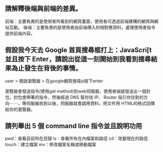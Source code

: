 ## 請解釋後端與前端的差異。

前端：主要負責的是使用者所看到的網頁畫面，使用者可透過前端建構的網頁與網站互動。
後端：主要負責的是使用者由前端傳入的相對應資料，處理使用者指令提供前端內容。


## 假設我今天去 Google 首頁搜尋框打上：JavaScri[t 並且按下 Enter，請說出從這一刻開始到我看到搜尋結果為止發生在背後的事情。

user > 開啟瀏覽器 > 在google網頁搜尋js按下enter

瀏覽器會發送指令(使用get method)到web伺服器，使用者端就發送出一個封包，封包會帶著的指令，然後經過 DNS 幫你找 IP、 Router 指引你往對的方向⋯⋯，等伺服器收到以後，伺服器就會調用資料，把文件用 HTML的格式回傳給你的瀏覽器。

## 請列舉出 5 個 command line 指令並且說明功用

pwd：查看目前所在目錄
ls：查看所有在內檔案和路徑
cd：改變現在的路徑
touch：建立檔案
mv：修改檔案名稱或移動檔案